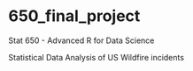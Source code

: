# 650_final_project
Stat 650 - Advanced R for Data Science

Statistical Data Analysis of US Wildfire incidents
